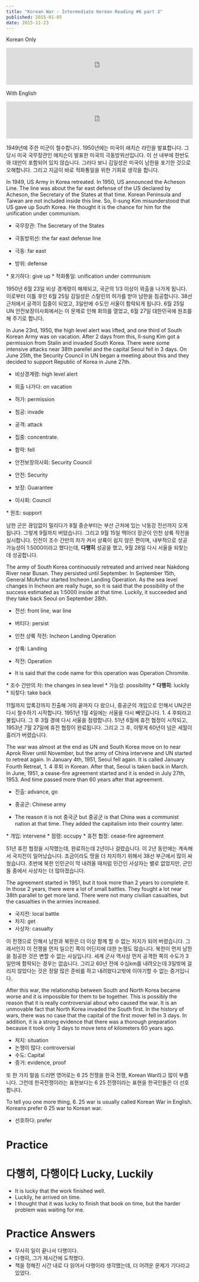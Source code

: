```yaml
---
title: "Korean War - Intermediate Korean Reading #6 part 3"
published: 2015-01-05
date: 2015-11-23
---
```

Korean Only

<iframe id="audio_iframe" src="https://www.podbean.com/media/player/audio/postId/5436013?url=http%3A%2F%2Fwiseinit.podbean.com%2Fe%2Fkorean-war-part-1%2F&amp;skin=11&amp;postId=5436013&amp;download=0&amp;share=1&amp;fonts=Helvetica&amp;auto=0" width="100%" height="100" frameborder="0" scrolling="no" data-name="pb-iframe-player"></iframe>

With English

<iframe id="audio_iframe" src="https://www.podbean.com/media/player/audio/postId/5436026?url=http%3A%2F%2Fwiseinit.podbean.com%2Fe%2Fkorean-war-part-1-1420439587%2F&amp;skin=11&amp;postId=5436026&amp;download=0&amp;share=1&amp;fonts=Helvetica&amp;auto=0" width="100%" height="100" frameborder="0" scrolling="no" data-name="pb-iframe-player"></iframe>

1949년에 주한 미군이 철수합니다. 1950년에는 미국이 애치슨 라인을 발표합니다. 그 당시 미국 국무장관인 애치슨이 발표한 미국의 극동방위선입니다. 이 선 내부에 한반도와 대만이 포함되어 있지 않습니다. 그러다 보니 김일성은 미국이 남한을 포기한 것으로 오해합니다. 그리고 지금이 바로 적화통일을 위한 기회로 생각을 합니다.

In 1949, US Army in Korea retreated. In 1950, US announced the Acheson Line. The line was about the far east defense of the US declared by Acheson, the Secretary of the States at that time. Korean Peninsula and Taiwan are not included inside this line. So, Il-sung Kim misunderstood that US gave up South Korea. He thought it is the chance for him for the unification under communism.

* 국무장관: The Secretary of the States
	<li>극동방위선: the far east defense line

* 극동: far east
* 방위: defense

</li>
* 포기하다: give up
* 적화통일: unification under communism

1950년 6월 23일 비상 경계령이 해제되고, 국군의 1/3 이상이 외출을 나가게 됩니다. 이로부터 이틀 후인 6월 25일 김일성은 스탈린의 허가를 받아 남한을 침공합니다. 38선 근처에서 공격이 집중이 되었고, 3일만에 수도인 서울이 함락되게 됩니다. 6월 25일 UN 안전보장이사회에서는 이 문제로 인해 회의를 열었고, 6월 27일 대한민국에 원조를 해 주기로 합니다.

In June 23rd, 1950, the high level alert was lifted, and one third of South Korean Army was on vacation. After 2 days from this, Il-sung Kim got a permission from Stalin and invaded South Korea. There were some intensive attacks near 38th parellel and the capital Seoul fell in 3 days. On June 25th, the Security Council in UN began a meeting about this and they decided to support Republic of Korea in June 27th.

* 비상경계령: high level alert
* 외출 나가다: on vacation
* 허가: permission
* 침공: invade
* 공격: attack
* 집중: concentrate.
* 함락: fell
	<li>안전보장의사회: Security Council

* 안전: Security
* 보장: Guarantee
* 이사회: Council

</li>
* 원조: support

남한 군은 끊임없이 밀리다가 8월 중순부터는 부산 근처에 있는 낙동강 전선까지 오게 됩니다. 그렇게 9월까지 버텼습니다. 그리고 9월 15일 맥아더 장군이 인천 상륙 작전을 실시합니다. 인천이 조수 간만의 차가 커서 상륙이 쉽지 않은 편이며, 내부적으로 성공 가능성이 1:5000이라고 했다는데, <span style="color: # ff0000;"><strong>다행히</strong></span> 성공을 했고, 9월 28일 다시 서울을 되찾는데 성공합니다.

The army of South Korea continuously retreated and arrived near Nakdong River near Busan. They persisted until September. In September 15th, General McArthur started Incheon Landing Operation. As the sea level changes in Incheon are really huge, so it is said that the possibility of the success estimated as 1:5000 inside at that time. Luckily, it succeeded and they take back Seoul on September 28th.

* 전선: front line, war line
* 버티다: persist
	<li>인천 상륙 작전: Incheon Landing Operation

* 상륙: Landing
* 작전: Operation
* It is said that the code name for this operation was Operation Chromite.

</li>
* 조수 간만의 차: the changes in sea level
* 가능성: possibility
* <span style="color: # ff0000;"><strong>다행히</strong></span>: luckily
* 되찾다: take back

11월까지 압록강까지 진출해 거의 끝까지 다 왔으나, 중공군의 개입으로 인해서 UN군은 다시 철수하기 시작합니다. 1951년 1월 4일에는 서울을 다시 빼앗깁니다. 1. 4 후퇴라고 불립니다. 그 후 3월 경에 다시 서울을 점령합니다. 51년 6월에 휴전 협정이 시작되고, 1953년 7월 27일에 휴전 협정이 완료됩니다. 그리고 그 후, 이렇게 60년이 넘은 세월이 흘러가 버렸습니다.

The war was almost at the end as UN and South Korea move on to near Aprok River until November, but the army of China intervene and UN started to retreat again. In January 4th, 1951, Seoul fell again. It is called January Fourth Retreat, 1. 4 후퇴 in Korean. After that, Seoul is taken back in March. In June, 1951, a cease-fire agreement started and it is ended in July 27th, 1953. And time passed more than 60 years after that agreement.

* 진출: advance, go
	<li>중공군: Chinese army

* The reason it is not 중국군 but 중공군 is that China was a communist nation at that time. They added the capitalism into their country later.

</li>
* 개입: intervene
* 점령: occupy
* 휴전 협정: cease-fire agreement

51년 휴전 협정을 시작했는데, 완료하는데 2년이나 걸렸습니다. 이 2년 동안에는 계속해서 국지전이 일어났습니다. 조금이라도 땅을 더 차지하기 위해서 38선 부근에서 많이 싸웠습니다. 초반에 북한 인민군이 막 내려올 때처럼 민간인 사상자는 별로 없었지만, 군인들 중에서 사상자는 더 많아졌습니다.

The agreement started in 1951, but it took more than 2 years to complete it. In those 2 years, there were a lot of small battles. They fought a lot near 38th parallel to get more land. There were not many civilian casualties, but the casualties in the armies increased.

* 국지전: local battle
* 차지: get
* 사상자: casualty

이 전쟁으로 인해서 남한과 북한은 더 이상 함께 할 수 없는 처지가 되어 버렸습니다. 그래서인지 이 전쟁을 먼저 일으킨 쪽이 어딘지에 대한 논쟁도 많습니다. 북한이 먼저 남한을 침공한 것은 변할 수 없는 사실입니다. 세계 군사 역사상 먼저 공격한 쪽의 수도가 3일만에 함락되는 경우는 없습니다. 그리고 60년 전에 수십km를 내려오는데 3일밖에 걸리지 않았다는 것은 정말 많은 준비를 하고 내려왔다고밖에 이야기할 수 없는 증거입니다.

After this war, the relationship between South and North Korea became worse and it is impossible for them to be together. This is possibly the reason that it is really controversial about who caused the war. It is an unmovable fact that North Korea invaded the South first. In the history of wars, there was no case that the capital of the first mover fell in 3 days. In addition, it is a strong evidence that there was a thorough preparation because it took only 3 days to move tens of kilometers 60 years ago.

* 처지: situation
* 논쟁이 많다: controversial
* 수도: Capital
* 증거: evidence, proof

또 한 가지 말씀 드리면 영어로는 6 25 전쟁을 한국 전쟁, Korean War라고 많이 부릅니다. 그런데 한국전쟁이라는 표현보다는 6 25 전쟁이라는 표현을 한국인들은 더 선호합니다.

To tell you one more thing, 6. 25 war is usually called Korean War in English. Koreans prefer 6 25 war to Korean war.

* 선호하다: prefer


#  Practice


#  다행히, 다행이다 Lucky, Luckily


* It is lucky that the work finished well.
* Luckily, he arrived on time.
* I thought that it was lucky to finish that book on time, but the harder problem was waiting for me.


#  Practice Answers


* 무사히 일이 끝나서 다행이다.
* 다행히, 그가 제시간에 도착했다.
* 책을 정해진 시간 내로 다 읽어서 다행이라 생각했는데, 더 어려운 문제가 기다라고 있었다.
